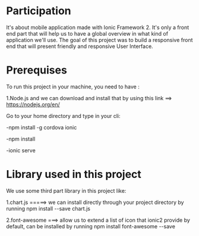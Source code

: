 # Participation
It's about mobile application made with Ionic Framework 2. It's only a front end part that will help us to have a global overview in what kind of application we'll use. The goal of this project was to build a responsive front end that will present friendly and responsive User Interface. 

# Prerequises 
To run this project in your machine, you need to have : 

1.Node.js and we can download and install that by using this link ==> https://nodejs.org/en/ 

Go to your home directory and type in your cli:

-npm install -g cordova ionic

-npm install

-ionic serve 

# Library used in this project 

We use some third part library in this project like: 

1.chart.js =====> we can install directly through your project directory by running npm install --save chart.js


2.font-awesome ===> allow us to extend a list of icon that ionic2 provide by default, can be installed by running npm install font-awesome --save


